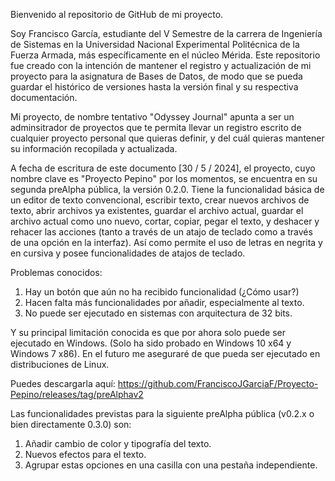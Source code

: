 Bienvenido al repositorio de GitHub de mi proyecto.

Soy Francisco García, estudiante del V Semestre de la carrera de Ingeniería de Sistemas en la Universidad Nacional Experimental Politécnica de la Fuerza Armada, más específicamente en el núcleo Mérida.
Este repositorio fue creado con la intención de mantener el registro y actualización de mi proyecto para la asignatura de Bases de Datos, de modo que se pueda guardar el histórico de versiones hasta la 
versión final y su respectiva documentación.

Mi proyecto, de nombre tentativo "Odyssey Journal" apunta a ser un adminsitrador de proyectos que te permita llevar un registro escrito de cualquier proyecto personal que quieras definir, y del cuál 
quieras mantener su información recopilada y actualizada. 

A fecha de escritura de este documento [30 / 5 / 2024], el proyecto, cuyo nombre clave es "Proyecto Pepino" por los momentos, se encuentra en su segunda preAlpha pública, la versión 0.2.0.
Tiene la funcionalidad básica de un editor de texto convencional, escribir texto, crear nuevos archivos de texto, abrir archivos ya existentes, guardar el archivo actual, guardar el archivo actual como
uno nuevo, cortar, copiar, pegar el texto, y deshacer y rehacer las acciones (tanto a través de un atajo de teclado como a través de una opción en la interfaz). Así como permite el uso de letras en negrita y en cursiva y posee funcionalidades de atajos de teclado.

Problemas conocidos:

1. Hay un botón que aún no ha recibido funcionalidad (¿Cómo usar?)
2. Hacen falta más funcionalidades por añadir, especialmente al texto.
3. No puede ser ejecutado en sistemas con arquitectura de 32 bits.

Y su principal limitación conocida es que por ahora solo puede ser ejecutado en Windows. (Solo ha sido probado en Windows 10 x64 y Windows 7 x86).
En el futuro me aseguraré de que pueda ser ejecutado en distribuciones de Linux.

Puedes descargarla aquí: https://github.com/FranciscoJGarciaF/Proyecto-Pepino/releases/tag/preAlphav2

Las funcionalidades previstas para la siguiente preAlpha pública (v0.2.x o bien directamente 0.3.0) son:
1. Añadir cambio de color y tipografía del texto.
2. Nuevos efectos para el texto.
3. Agrupar estas opciones en una casilla con una pestaña independiente. 
